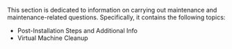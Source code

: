 This section is dedicated to information on carrying out maintenance and maintenance-related questions. Specifically, it contains the following topics:

* Post-Installation Steps and Additional Info
* Virtual Machine Cleanup